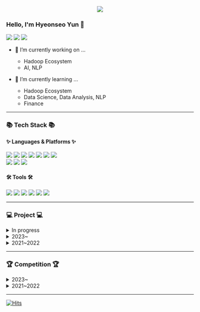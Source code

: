 <div align=center>
	<img src="https://capsule-render.vercel.app/api?type=waving&color=gradient&height=200&section=header&text=0525hhgus%20Github!&fontSize=90" />	
</div>

### Hello, I'm Hyeonseo Yun 👋

<!--
**0525hhgus/0525hhgus** is a ✨ _special_ ✨ repository because its `README.md` (this file) appears on your GitHub profile.

Here are some ideas to get you started:

- 🔭 I’m currently working on ...
- 🌱 I’m currently learning ...
- 👯 I’m looking to collaborate on ...
- 🤔 I’m looking for help with ...
- 💬 Ask me about ...
- 📫 How to reach me: ...
- 😄 Pronouns: ...
- ⚡ Fun fact: ...

https://blog.cowkite.com/blog/2102241544/
-->

<!-- CONTECT -->
<p>
  <a href="https://www.linkedin.com/in/hyeonseo-yun-800057235/" target="_blank"><img src="https://img.shields.io/badge/Hyeonseo Yun-0A66C2?style=flat-square&logo=Linkedin&logoColor=white"/></a>
  <a href="mailto:0525yhs@gmail.com" target="_blank"><img src="https://img.shields.io/badge/0525yhs@gmail.com-EA4335?style=flat-square&logo=Gmail&logoColor=white"/></a>  
  <a href="https://dwin.tistory.com/" target="_blank"><img src="https://img.shields.io/badge/Tech_Blog-DD0B78?style=flat-square&logo=GitHub%20Sponsors&logoColor=white"/></a>
</p>

- 🔭 I’m currently working on ...
	- Hadoop Ecosystem
	- AI, NLP

- 🌱 I’m currently learning ...
	- Hadoop Ecosystem
	- Data Science, Data Analysis, NLP
	- Finance

---
<!-- STATUS https://github.com/anuraghazra/github-readme-stats -->
<!--
<div align=center>
	<br>
    <img src="https://github-readme-stats.vercel.app/api/top-langs/?username=0525hhgus&layout=compact">
    <img src="https://github-readme-stats.vercel.app/api?username=0525hhgus&show_icons=true">
    ![Hyeonseo's GitHub Contributor stats](https://github-contributor-stats.vercel.app/api?username=0525hhgus)
  </br>
</div>
-->

<!-- Tech Stack https://simpleicons.org/?q=docker -->
### 📚 Tech Stack 📚
#### ✨ Languages & Platforms ✨
<div align="left">
  	<img src="https://img.shields.io/badge/Python-3776AB?style=flat&logo=python&logoColor=white"/>
	<img src="https://img.shields.io/badge/Java-007396?style=flat&logo=Conda-Forge&logoColor=white" />
  	<img src="https://img.shields.io/badge/C-A8B9CC?style=flat&logo=c&logoColor=white"/>
	<img src="https://img.shields.io/badge/C++-00599C?style=flat&logo=cplusplus&logoColor=white" />
	<img src="https://img.shields.io/badge/PostgreSQL-4169E1?style=flat&logo=postgresql&logoColor=white" />
	<img src="https://img.shields.io/badge/MariaDB-003545?style=flat&logo=MariaDB&logoColor=white" />
	<img src="https://img.shields.io/badge/Linux-FCC624?style=flat&logo=Linux&logoColor=white" />
	<br>
  	<img src="https://img.shields.io/badge/Hadoop Ecosystem-66CCFF?style=flat&logo=apachehadoop&logoColor=white"/>
	<img src="https://img.shields.io/badge/Android-3DDC84?style=flat&logo=android&logoColor=white" />
	<img src="https://img.shields.io/badge/TensorFlow-FF6F00?style=flat&logo=tensorflow&logoColor=white" />
</div>

#### 🛠 Tools 🛠

<div align="left">
  <img src="https://img.shields.io/badge/IntelliJ-000000?style=flat&logo=intellijidea&logoColor=white"/>
	<img src="https://img.shields.io/badge/Visual Studio Code-007ACC?style=flat&logo=visualstudiocode&logoColor=white" />
	<img src="https://img.shields.io/badge/Pycharm-000000?style=flat&logo=pycharm&logoColor=white" />
	<img src="https://img.shields.io/badge/Jupyter-F37626?style=flat&logo=jupyter&logoColor=white" />
	<img src="https://img.shields.io/badge/Android Studio-3DDC84?style=flat&logo=androidstudio&logoColor=white" />
	<img src="https://img.shields.io/badge/GitHub-181717?style=flat&logo=GitHub&logoColor=white" />
</div>

---

### 💻 Project 💻
<details>
  <summary>In progress</summary>
  <div markdown="1">
    <ul>
      <li>HuggingFace transfomers Docs Translation</li>
      <li>Development of Human VS ChatGPT Q&A Dataset(Korean)</li>
    </ul>
  </div>
</details>
<details>
  <summary>2023~</summary>
  <div markdown="1">
    <a href="https://github.com/0525hhgus/DaCrew4_MonthCrew-Predict_APT_Price">
      <img align="center" src="https://github-readme-stats.vercel.app/api/pin/?username=0525hhgus&repo=DaCrew4_MonthCrew-Predict_APT_Price" /></a>
  </div>
</details>

<details>
  <summary>2021~2022</summary>
  <div markdown="1">
    <a href="https://github.com/0525hhgus/AutoML-MAT-dacrew2-Activity">
      <img align="center" src="https://github-readme-stats.vercel.app/api/pin/?username=0525hhgus&repo=AutoML-MAT-dacrew2-Activity" /></a>
    <a href="https://github.com/0525hhgus/Detect-Bias-Sentence">
      <img align="center" src="https://github-readme-stats.vercel.app/api/pin/?username=0525hhgus&repo=Detect-Bias-Sentence" /></a>
  </div>
</details>

---
### 🏆 Competition 🏆
<details>
  <summary>2023~</summary>
  <div markdown="1">
    <a href="https://github.com/0525hhgus/PA-Presentation-Assistant">
      <img align="center" src="https://github-readme-stats.vercel.app/api/pin/?username=0525hhgus&repo=PA-Presentation-Assistant" /></a>
    <a href="https://github.com/0525hhgus/Gangseogu-Bigdata-Smartpole">
      <img align="center" src="https://github-readme-stats.vercel.app/api/pin/?username=0525hhgus&repo=Gangseogu-Bigdata-Smartpole" /></a>
    <br></br>
    <a href="https://github.com/0525hhgus/Korean-Abstractive-Summarization">
      <img align="center" src="https://github-readme-stats.vercel.app/api/pin/?username=0525hhgus&repo=Korean-Abstractive-Summarization" /></a>
    <a href="https://github.com/0525hhgus/ML-Olympiad_Detect-ChatGpt-answers">
      <img align="center" src="https://github-readme-stats.vercel.app/api/pin/?username=0525hhgus&repo=ML-Olympiad_Detect-ChatGpt-answers"/></a>
  </div>
</details>

<details>
  <summary>2021~2022</summary>
  <div markdown="1">
    <a href="https://github.com/0525hhgus/AI-Writing-Supporter">
      <img align="center" src="https://github-readme-stats.vercel.app/api/pin/?username=0525hhgus&repo=AI-Writing-Supporter" /></a>
    <a href="https://github.com/0525hhgus/Oasisu">
      <img align="center" src="https://github-readme-stats.vercel.app/api/pin/?username=0525hhgus&repo=Oasisu" /></a>
    <br></br>
    <a href="https://github.com/0525hhgus/TEAM_GQB-CommunityInnovation-Hackathon">
      <img align="center" src="https://github-readme-stats.vercel.app/api/pin/?username=0525hhgus&repo=TEAM_GQB-CommunityInnovation-Hackathon" /></a>
  </div>
</details>

---
<!--- Visited https://hits.seeyoufarm.com/ -->
[![Hits](https://hits.seeyoufarm.com/api/count/incr/badge.svg?url=https%3A%2F%2Fgithub.com%2F0525hhgus%2Fhit-counter&count_bg=%233B7BF8&title_bg=%23555555&icon=&icon_color=%23E7E7E7&title=hits&edge_flat=false)](https://hits.seeyoufarm.com)
